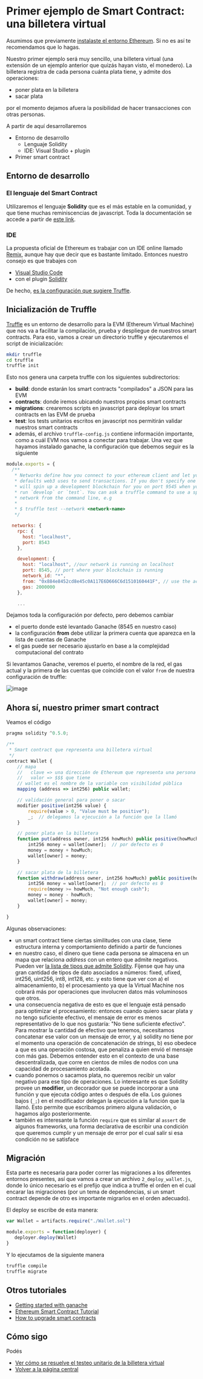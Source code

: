 
# Primer ejemplo de Smart Contract: una billetera virtual

Asumimos que previamente [instalaste el entorno Ethereum](startupEthereumLocal.md). Si no es así te recomendamos que lo hagas.

Nuestro primer ejemplo será muy sencillo, una billetera virtual (una extensión de un ejemplo anterior que quizás hayan visto, el monedero). La billetera registra de cada persona cuánta plata tiene, y admite dos operaciones:

* poner plata en la billetera
* sacar plata

por el momento dejamos afuera la posibilidad de hacer transacciones con otras personas.

A partir de aquí desarrollaremos

* Entorno de desarrollo
  * Lenguaje Solidity
  * IDE: Visual Studio + plugin
* Primer smart contract

## Entorno de desarrollo

### El lenguaje del Smart Contract

Utilizaremos el lenguaje **Solidity** que es el más estable en la comunidad, y que tiene muchas reminiscencias de javascript. Toda la documentación se accede a partir de [este link](https://solidity.readthedocs.io/).

### IDE

La propuesta oficial de Ethereum es trabajar con un IDE online llamado [Remix](https://remix.ethereum.org/#optimize=false), aunque hay que decir que es bastante limitado. Entonces nuestro consejo es que trabajes con

* [Visual Studio Code](https://code.visualstudio.com/)
* con el plugin [Solidity](https://github.com/juanfranblanco/vscode-solidity)

De hecho, [es la configuración que sugiere Truffle](https://truffleframework.com/tutorials/configuring-visual-studio-code).

## Inicialización de Truffle

[Truffle](https://truffleframework.com/docs/truffle/overview) es un entorno de desarrollo para la EVM (Ethereum Virtual Machine) que nos va a facilitar la compilación, prueba y despliegue de nuestros smart contracts. Para eso, vamos a crear un directorio truffle y ejecutaremos el script de inicialización:

```bash
mkdir truffle
cd truffle
truffle init
```

Esto nos genera una carpeta truffle con los siguientes subdirectorios:

* **build**: donde estarán los smart contracts "compilados" a JSON para las EVM
* **contracts**: donde iremos ubicando nuestros propios smart contracts
* **migrations**: crearemos scripts en javascript para deployar los smart contracts en las EVM de prueba
* **test**: los tests unitarios escritos en javascript nos permitirán validar nuestros smart contracts
* además, el archivo `truffle-config.js` contiene información importante, como a cuál EVM nos vamos a conectar para trabajar. Una vez que hayamos instalado ganache, la configuración que debemos seguir es la siguiente

```js
module.exports = {
  /**
   * Networks define how you connect to your ethereum client and let you set the
   * defaults web3 uses to send transactions. If you don't specify one truffle
   * will spin up a development blockchain for you on port 9545 when you
   * run `develop` or `test`. You can ask a truffle command to use a specific
   * network from the command line, e.g
   *
   * $ truffle test --network <network-name>
   */

  networks: {
    rpc: {
      host: "localhost",
      port: 8543
    },

    development: {
      host: "localhost", //our network is running on localhost
      port: 8545, // port where your blockchain is running
      network_id: "*",
      from: "0x884e8452cd8e45c0A117E6D666C6d1510160441F", // use the account-id generated during the setup process
      gas: 2000000
    },

    ...
```

Dejamos toda la configuración por defecto, pero debemos cambiar

* el puerto donde esté levantado Ganache (8545 en nuestro caso)
* la configuración **from** debe utilizar la primera cuenta que aparezca en la lista de cuentas de Ganache
* el gas puede ser necesario ajustarlo en base a la complejidad computacional del contrato

Si levantamos Ganache, veremos el puerto, el nombre de la red, el gas actual y la primera de las cuentas que coincide con el valor `from` de nuestra configuración de truffle:

![image](../images/ganache.png)

## Ahora sí, nuestro primer smart contract

Veamos el código

```js
pragma solidity ^0.5.0;

/**
 * Smart contract que representa una billetera virtual
 */
contract Wallet {
    // mapa
    //   clave => una dirección de Ethereum que representa una persona física
    //   valor => $$$ que tiene
    // wallet es el nombre de la variable con visibilidad pública
    mapping (address => int256) public wallet;

    // validación general para poner o sacar
    modifier positive(int256 value) {
        require(value > 0, "Value must be positive");
        _;  // delegamos la ejecución a la función que la llamó
    }

    // poner plata en la billetera
    function put(address owner, int256 howMuch) public positive(howMuch) {
        int256 money = wallet[owner];  // por defecto es 0
        money = money + howMuch;
        wallet[owner] = money;
    }

    // sacar plata de la billetera
    function withdraw(address owner, int256 howMuch) public positive(howMuch) {
        int256 money = wallet[owner];  // por defecto es 0
        require(money >= howMuch, "Not enough cash");
        money = money - howMuch;
        wallet[owner] = money;
    }

}
```

Algunas observaciones:

* un smart contract tiene ciertas similitudes con una clase, tiene estructura interna y comportamiento definido a partir de funciones
* en nuestro caso, el dinero que tiene cada persona se almacena en un mapa que relaciona _address_ con un entero que admite negativos. Pueden ver [la lista de tipos que admite Solidity](https://solidity.readthedocs.io/en/latest/types.html). Fíjense que hay una gran cantidad de tipos de dato asociados a números: fixed, ufixed, int256, uint256, int8, int128, etc. y esto tiene que ver con a) el almacenamiento, b) el procesamiento ya que la Virtual Machine nos cobrará más por operaciones que involucren datos más voluminosos que otros.
* una consecuencia negativa de esto es que el lenguaje está pensado para optimizar el procesamiento: entonces cuando quiero sacar plata y no tengo suficiente efectivo, el mensaje de error es menos representativo de lo que nos gustaría: "No tiene suficiente efectivo". Para mostrar la cantidad de efectivo que tenemos, necesitamos concatenar ese valor con un mensaje de error, y a) solidity no tiene por el momento una operación de concatenación de strings, b) eso obedece a que es una operación costosa, que penaliza a quien envió el mensaje con más gas. Debemos entender esto en el contexto de una base descentralizada, que corre en cientos de miles de nodos con una capacidad de procesamiento acotada.
* cuando ponemos o sacamos plata, no queremos recibir un valor negativo para ese tipo de operaciones. Lo interesante es que Solidity provee un **modifier**, un decorador que se puede incorporar a una función y que ejecuta código antes o después de ella. Los guiones bajos (`_;`) en el modificador delegan la ejecución a la función que la llamó. Esto permite que escribamos primero alguna validación, o hagamos algo posteriormente.
* también es interesante la función `require` que es similar al `assert` de algunos frameworks, una forma declarativa de escribir una condición que queremos cumplir y un mensaje de error por el cual salir si esa condición no se satisface

## Migración

Esta parte es necesaria para poder correr las migraciones a los diferentes entornos presentes, así que vamos a crear un archivo `2_deploy_wallet.js`, donde lo único necesario es el prefijo que indica a truffle el orden en el cual encarar las migraciones (por un tema de dependencias, si un smart contract depende de otro es importante migrarlos en el orden adecuado).

El deploy se escribe de esta manera:

```js
var Wallet = artifacts.require("./Wallet.sol")

module.exports = function(deployer) {
   deployer.deploy(Wallet)
}
```

Y lo ejecutamos de la siguiente manera

```bash
truffle compile
truffle migrate
```

## Otros tutoriales

* [Getting started with ganache](https://www.codementor.io/swader/developing-for-ethereum-getting-started-with-ganache-l6abwh62j)
* [Ethereum Smart Contract Tutorial](https://rubygarage.org/yblog/ethereum-smart-contract-tutorial)
* [How to upgrade smart contracts](https://medium.com/bitclave/the-easy-way-to-upgrade-smart-contracts-ba30ba012784)

## Cómo sigo

Podés

* [Ver cómo se resuelve el testeo unitario de la billetera virtual](./walletTest.md)
* [Volver a la página central](../README.md)
